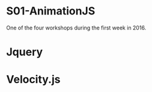 # S01-AnimationJS
One of the four workshops during the first week in 2016.


# Jquery
# Velocity.js
